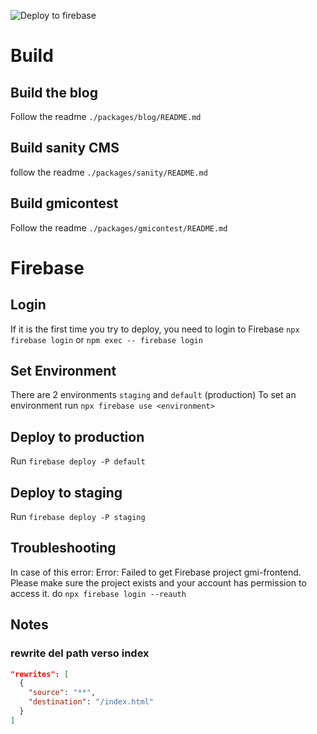 ![Deploy to firebase](https://github.com/gmitalia/gmi-frontend/actions/workflows/deploy-firebase.yml/badge.svg)

# Build
## Build the blog
Follow the readme `./packages/blog/README.md`

## Build sanity CMS
follow the readme `./packages/sanity/README.md`

## Build gmicontest
Follow the readme `./packages/gmicontest/README.md`

# Firebase
## Login
If it is the first time you try to deploy, you need to login to Firebase
`npx firebase login`
or
`npm exec -- firebase login`

## Set Environment
There are 2 environments `staging` and `default` (production)
To set an environment run `npx firebase use <environment>`

## Deploy to production 
Run `firebase deploy -P default`

## Deploy to staging
Run `firebase deploy -P staging`

## Troubleshooting
In case of this error:
  Error: Failed to get Firebase project gmi-frontend. Please make sure the project exists and your account has permission to access it.
do
  `npx firebase login --reauth`

## Notes

### rewrite del path verso index

```json
"rewrites": [
  {
    "source": "**",
    "destination": "/index.html"
  }
]
```
